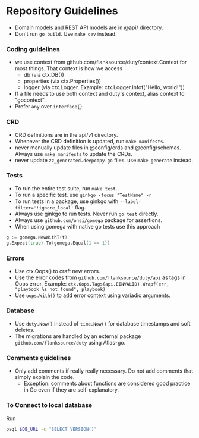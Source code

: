 # Repository Guidelines

- Domain models and REST API models are in @api/ directory.
- Don't run `go build`. Use `make dev` instead.

### Coding guidelines

- we use context from github.com/flanksource/duty/context.Context for most things. That context is how we access
  - db (via ctx.DB())
  - properties (via ctx.Properties())
  - logger (via ctx.Logger. Example: ctx.Logger.Infof("Hello, world!"))
- If a file needs to use both context and duty's context, alias context to "gocontext".
- Prefer `any` over `interface{}`

### CRD

- CRD definitions are in the api/v1 directory.
- Whenever the CRD definition is updated, run `make manifests`.
- never manually update files in @config/crds and @config/schemas. Always use `make manifests` to update the CRDs.
- never update `zz_generated.deepcopy.go` files. use `make generate` instead.

### Tests

- To run the entire test suite, run `make test`.
- To run a specific test. use `ginkgo -focus "TestName" -r`
- To run tests in a package, use ginkgo with `--label-filter='!ignore_local'` flag.
- Always use ginkgo to run tests. Never run `go test` directly.
- Always use `github.com/onsi/gomega` package for assertions.
- When using gomega with native go tests use this approach

```go
g := gomega.NewWithT(t)
g.Expect(true).To(gomega.Equal(1 == 1))
```

### Errors

- Use ctx.Oops() to craft new errors.
- Use the error codes from `github.com/flanksource/duty/api` as tags in Oops error.
  Example: `ctx.Oops.Tags(api.EINVALID).Wrapf(err, "playbook %s not found", playbook)`
- Use `oops.With()` to add error context using variadic arguments.

### Database

- Use `duty.Now()` instead of `time.Now()` for database timestamps and soft deletes.
- The migrations are handled by an external package `github.com/flanksource/duty` using Atlas-go.

### Comments guidelines

- Only add comments if really really necessary. Do not add comments that simply explain the code.
  - Exception: comments about functions are considered good practice in Go even if they are self-explanatory.

### To Connect to local database

Run

```sh
psql $DB_URL -c "SELECT VERSION()"
```
